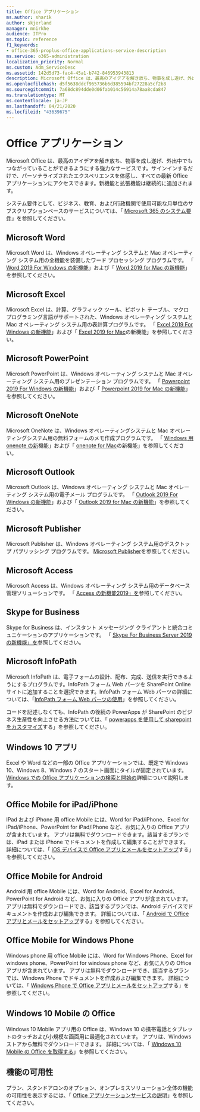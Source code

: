 ```yaml
---
title: Office アプリケーション
ms.author: sharik
author: skjerland
manager: mnirkhe
audience: ITPro
ms.topic: reference
f1_keywords:
- office-365-proplus-office-applications-service-description
ms.service: o365-administration
localization_priority: Normal
ms.custom: Adm_ServiceDesc
ms.assetid: 142d5d73-fac4-45a1-b742-846953943813
description: Microsoft Office は、最高のアイデアを解き放ち、物事を成し遂げ、外出中でもつながっていることができるようにする強力なサービスです。サインインするだけで、パーソナライズされたエクスペリエンスを体感し、すべての最新 Office アプリケーションにアクセスできます。新機能と拡張機能は継続的に追加されます。
ms.openlocfilehash: d5f5638ddcf965736b6d385594bf27228a5cf2b8
ms.sourcegitcommit: 7a68dc894dde0d06fab014c56914a78aa8cda847
ms.translationtype: MT
ms.contentlocale: ja-JP
ms.lasthandoff: 04/21/2020
ms.locfileid: "43639675"
---
```

# <a name="office-applications"></a>Office アプリケーション

Microsoft Office は、最高のアイデアを解き放ち、物事を成し遂げ、外出中でもつながっていることができるようにする強力なサービスです。サインインするだけで、パーソナライズされたエクスペリエンスを体感し、すべての最新 Office アプリケーションにアクセスできます。新機能と拡張機能は継続的に追加されます。
  
システム要件として、ビジネス、教育、および行政機関で使用可能な月単位のサブスクリプションベースのサービスについては、「 [Microsoft 365 のシステム要件](https://products.office.com/office-system-requirements/#Office365forBEG)」を参照してください。
  
## <a name="microsoft-word"></a>Microsoft Word

Microsoft Word は、Windows オペレーティング システムと Mac オペレーティング システム用の全機能を装備したワード プロセッシング プログラムです。 「 [Word 2019 For Windows の新機能](https://support.office.com/article/what-s-new-in-word-2019-for-windows-d3d31e5e-2bb8-4433-80bb-08279beef4b3)」および「 [Word 2019 for Mac の新機能](https://support.office.com/article/what-s-new-in-word-2019-for-mac-247e0cd4-a758-4b42-a157-42eb8853aef5)」を参照してください。
  
## <a name="microsoft-excel"></a>Microsoft Excel

Microsoft Excel は、計算、グラフィック ツール、ピボット テーブル、マクロ プログラミング言語がサポートされた、Windows オペレーティング システムと Mac オペレーティング システム用の表計算プログラムです。 「 [Excel 2019 For Windows の新機能](https://support.office.com/article/what-s-new-in-excel-2019-for-windows-5a201203-1155-4055-82a5-82bf0994631f)」および「 [Excel 2019 for Mac](https://support.office.com/article/what-s-new-in-excel-2019-for-mac-5ce129d3-9e5c-417f-9545-fb6f7b72674d)の新機能」を参照してください。
  
## <a name="microsoft-powerpoint"></a>Microsoft PowerPoint

Microsoft PowerPoint は、Windows オペレーティング システムと Mac オペレーティング システム用のプレゼンテーション プログラムです。 「 [Powerpoint 2019 For Windows の新機能](https://support.office.com/article/what-s-new-in-powerpoint-2019-for-windows-8355a56a-f643-42d2-8454-784fa9b3d109)」および「 [Powerpoint 2019 for Mac の新機能](https://support.office.com/article/what-s-new-in-powerpoint-2019-for-mac-5038ba79-48c5-40f0-adff-11489e5d6fed)」を参照してください。
  
## <a name="microsoft-onenote"></a>Microsoft OneNote

Microsoft OneNote は、Windows オペレーティングシステムと Mac オペレーティングシステム用の無料フォームのメモ作成プログラムです。 「 [Windows 用 onenote の新](https://support.office.com/article/what-s-new-in-onenote-for-windows-10-1477d5de-f4fd-4943-b18a-ff17091161ea)機能」および「 [onenote for Mac](https://support.office.com/article/see-what-s-new-in-onenote-for-mac-c82d3f15-252f-452a-89ba-e09fbe418829)の新機能」を参照してください。
  
## <a name="microsoft-outlook"></a>Microsoft Outlook

Microsoft Outlook は、Windows オペレーティング システムと Mac オペレーティング システム用の電子メール プログラムです。 「 [Outlook 2019 For Windows の新機能](https://support.office.com/article/what-s-new-in-outlook-2019-for-windows-0c64df36-0908-4ff6-a7fc-573a62800525)」および「 [Outlook 2019 for Mac の新機能](https://support.office.com/article/what-s-new-in-outlook-2019-for-mac-05736033-f99e-4cb2-88aa-01e979b0736b)」を参照してください。
  
## <a name="microsoft-publisher"></a>Microsoft Publisher

Microsoft Publisher は、Windows オペレーティング システム用のデスクトップ パブリッシング プログラムです。 [Microsoft Publisher](https://products.office.com/publisher)を参照してください。
  
## <a name="microsoft-access"></a>Microsoft Access

Microsoft Access は、Windows オペレーティング システム用のデータベース管理ソリューションです。 「 [Access の新機能2019」を](https://support.office.com/article/what-s-new-in-access-2019-f52c5317-3494-4105-9c56-5a2abb8e0f87)参照してください。
  
## <a name="skype-for-business"></a>Skype for Business

Skype for Business は、インスタント メッセージング クライアントと統合コミュニケーションのアプリケーションです。 「 [Skype For Business Server 2019 の新機能」を](https://docs.microsoft.com/skypeforbusiness/whats-new)参照してください。
  
## <a name="microsoft-infopath"></a>Microsoft InfoPath

Microsoft InfoPath は、電子フォームの設計、配布、完成、送信を実行できるようにするプログラムです。InfoPath フォーム Web パーツを SharePoint Online サイトに追加することを選択できます。InfoPath フォーム Web パーツの詳細については、「[InfoPath フォーム Web パーツの使用](https://go.microsoft.com/fwlink/p/?LinkId=271687)」を参照してください。

コードを記述しなくても、InfoPath の後続の PowerApps が SharePoint のビジネス生産性を向上させる方法については、「 [powerapps を使用して sharepoint をカスタマイズ](https://powerapps.microsoft.com/infopath/)する」を参照してください。
  
## <a name="windows-10-apps"></a>Windows 10 アプリ

Excel や Word などの一部の Office アプリケーションでは、既定で Windows 10、Windows 8、Windows 7 のスタート画面にタイルが固定されています。 [Windows での Office アプリケーションの検索と開始の](https://support.office.com/article/can-t-find-office-applications-in-windows-10-windows-8-or-windows-7-907ce545-6ae8-459b-8d9d-de6764a635d6?ocmsassetID=HA103581103&CTT=1&CorrelationId=03707eae-b946-462a-b3c6-f0fc04f55611&ui=en-US&rs=en-US&ad=US#ID0EAABAAA=Windows_8.1_or_Windows_8)詳細について説明します。
  
## <a name="office-mobile-for-ipadiphone"></a>Office Mobile for iPad/iPhone

IPad および iPhone 用 office Mobile には、Word for iPad/iPhone、Excel for iPad/iPhone、PowerPoint for iPad/iPhone など、お気に入りの Office アプリが含まれています。 アプリは無料でダウンロードできます。該当するプランでは、iPad または iPhone でドキュメントを作成して編集することができます。 詳細については、「 [iOS デバイスで Office アプリとメールをセットアップ](https://support.office.com/article/set-up-office-apps-and-email-on-ios-devices-0402b37e-49c4-4419-a030-f34c2013041f?ui=en-US&rs=en-US&ad=US)する」を参照してください。

## <a name="office-mobile-for-android"></a>Office Mobile for Android

Android 用 office Mobile には、Word for Android、Excel for Android、PowerPoint for Android など、お気に入りの Office アプリが含まれています。 アプリは無料でダウンロードでき、該当するプランでは、Android デバイスでドキュメントを作成および編集できます。 詳細については、「 [Android で Office アプリとメールをセットアップ](https://support.office.com/article/set-up-office-apps-and-email-on-android-6ef2ebf2-fc2d-474a-be4a-5a801365c87f?ui=en-US&rs=en-US&ad=US)する」を参照してください。

## <a name="office-mobile-for-windows-phone"></a>Office Mobile for Windows Phone

Windows phone 用 office Mobile には、Word for Windows Phone、Excel for windows phone、PowerPoint for windows phone など、お気に入りの Office アプリが含まれています。 アプリは無料でダウンロードでき、該当するプランでは、Windows Phone でドキュメントを作成および編集できます。 詳細については、「 [Windows Phone で Office アプリとメールをセットアップ](https://support.office.com/article/set-up-office-apps-and-email-on-windows-phone-9bccc8b8-a321-4d0d-a45e-6e06a3438e43?ui=en-US&rs=en-US&ad=US)する」を参照してください。

## <a name="office-for-windows-10-mobile"></a>Windows 10 Mobile の Office

Windows 10 Mobile アプリ用の Office は、Windows 10 の携帯電話とタブレットのタッチおよび小規模な画面用に最適化されています。 アプリは、Windows ストアから無料でダウンロードできます。 詳細については、「 [Windows 10 Mobile の Office を取得する](https://products.office.com/mobile/office-mobile-apps-for-windows)」を参照してください。
  
## <a name="feature-availability"></a>機能の可用性

プラン、スタンドアロンのオプション、オンプレミスソリューション全体の機能の可用性を表示するには、「 [Office アプリケーションサービスの説明](office-applications-service-description.md)」を参照してください。
  